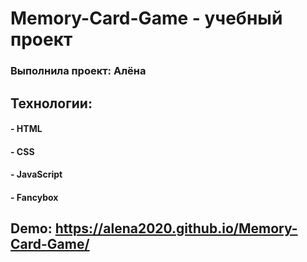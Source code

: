 # Memory-Card-Game - yчебный проект 
### Выполнила проект: Алёна

## Технологии:
#### - HTML
#### - CSS 
#### - JavaScript
#### - Fancybox

## Demo: https://alena2020.github.io/Memory-Card-Game/
